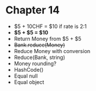 # Chapter 14

- $5 + 10CHF = $10 if rate is 2:1
- **$5 + $5 = $10**
- Return Money from $5 + $5
- ~~Bank.reduce(Money)~~
- Reduce Money with conversion
- Reduce(Bank, string)
- Money rounding?
- HashCode()
- Equal null
- Equal object

